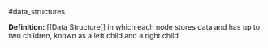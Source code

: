 #data_structures

**Definition:** [[Data Structure]] in which each node stores data and has up to two children, known as a left child and a right child
